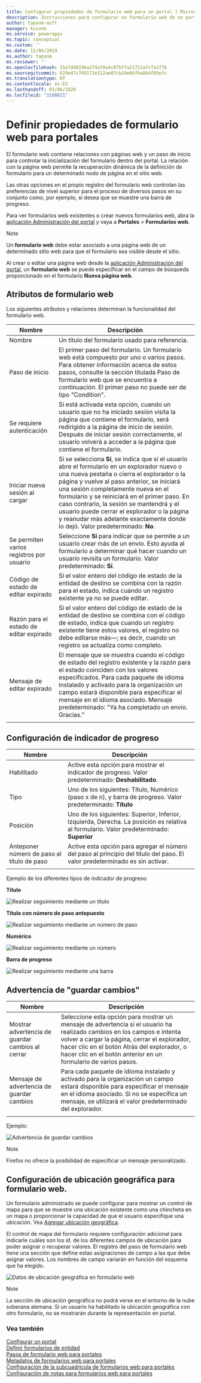 ```yaml
---
title: Configurar propiedades de formulario web para un portal | MicrosoftDocs
description: Instrucciones para configurar un formulario web de un portal.
author: tapanm-msft
manager: kvivek
ms.service: powerapps
ms.topic: conceptual
ms.custom: ''
ms.date: 11/04/2019
ms.author: tapanm
ms.reviewer: ''
ms.openlocfilehash: 31e7dd819ba274a70a4c07bf7a21721a7cfa1f76
ms.sourcegitcommit: 629e47c769172e312ae07cb29e66fba8b4f03efc
ms.translationtype: HT
ms.contentlocale: es-ES
ms.lasthandoff: 03/06/2020
ms.locfileid: "3108821"
---
```

# <a name="define-web-form-properties-for-portals"></a>Definir propiedades de formulario web para portales

El formulario web contiene relaciones con páginas web y un paso de inicio para controlar la inicialización del formulario dentro del portal. La relación con la página web permite la recuperación dinámica de la definición de formulario para un determinado nodo de página en el sitio web.  

Las otras opciones en el propio registro del formulario web controlan las preferencias de nivel superior para el proceso de diversos pasos en su conjunto como, por ejemplo, si desea que se muestre una barra de progreso.

Para ver formularios web existentes o crear nuevos formularios web, abra la [aplicación Administración del portal](configure-portal.md) y vaya a **Portales** > **Formularios web**.

> [!Note]
> Un **formulario web** debe estar asociado a una página web de un determinado sitio web para que el formulario sea visible desde el sitio.  

Al crear o editar una página web desde la [aplicación Administración del portal](configure-portal.md), un **formulario web** se puede especificar en el campo de búsqueda proporcionado en el formulario **Nueva página web**.

## <a name="web-form-attributes"></a>Atributos de formulario web

Los siguientes atributos y relaciones determinan la funcionalidad del formulario web.


|                Nombre                 |                                                                                                                                                                                        Descripción                                                                                                                                                                                         |
|-------------------------------------|--------------------------------------------------------------------------------------------------------------------------------------------------------------------------------------------------------------------------------------------------------------------------------------------------------------------------------------------------------------------------------------------|
|                Nombre                 |                                                                                                                                                                          Un título del formulario usado para referencia.                                                                                                                                                                           |
|             Paso de inicio              |                                                                                El primer paso del formulario. Un formulario web está compuesto por uno o varios pasos. Para obtener información acerca de estos pasos, consulte la sección titulada Paso de formulario web que se encuentra a continuación. El primer paso no puede ser de tipo "Condition".                                                                                |
|       Se requiere autenticación       |                                                                              Si está activada esta opción, cuando un usuario que no ha iniciado sesión visita la página que contiene el formulario, será redirigido a la página de inicio de sesión. Después de iniciar sesión correctamente, el usuario volverá a acceder a la página que contiene el formulario.                                                                               |
|      Iniciar nueva sesión al cargar      |              Si se selecciona **Sí**, se indica que si el usuario abre el formulario en un explorador nuevo o una nueva pestaña o cierra el explorador o la página y vuelve al paso anterior, se iniciará una sesión completamente nueva en el formulario y se reiniciará en el primer paso. En caso contrario, la sesión se mantendrá y el usuario puede cerrar el explorador o la página y reanudar más adelante exactamente donde lo dejó. Valor predeterminado: **No**.               |
| Se permiten varios registros por usuario |                                                                                                  Seleccione **Sí** para indicar que se permite a un usuario crear más de un envío. Esto ayuda al formulario a determinar qué hacer cuando un usuario revisita un formulario. Valor predeterminado: **Sí**.                                                                                                   |
|       Código de estado de editar expirado       |                                                                                                                    Si el valor entero del código de estado de la entidad de destino se combina con la razón para el estado, indica cuándo un registro existente ya no se puede editar.                                                                                                                     |
|     Razón para el estado de editar expirado      |                                                                       Si el valor entero del código de estado de la entidad de destino se combina con el código de estado, indica que cuando un registro existente tiene estos valores, el registro no debe editarse más&mdash;; es decir, cuando un registro se actualiza como completo.                                                                       |
|        Mensaje de editar expirado         | El mensaje que se muestra cuando el código de estado del registro existente y la razón para el estado coinciden con los valores especificados. Para cada paquete de idioma instalado y activado para la organización un campo estará disponible para especificar el mensaje en el idioma asociado. Mensaje predeterminado: "Ya ha completado un envío. Gracias." |
|                                     |                                                                                                                                                                                                                                                                                                                                                                                            |

## <a name="progress-indicator-settings"></a>Configuración de indicador de progreso

| Nombre                              | Descripción                                                                                          |
|-----------------------------------|------------------------------------------------------------------------------------------------------|
| Habilitado                           | Active esta opción para mostrar el indicador de progreso. Valor predeterminado: **Deshabilitado**.                                      |
| Tipo                              | Uno de los siguientes: Título, Numérico (paso x de n), y barra de progreso. Valor predeterminado: **Título**                                                                                    |
| Posición                          | Uno de los siguientes: Superior, Inferior, Izquierda, Derecha. La posición es relativa al formulario. Valor predeterminado: **Superior**                                                   |
| Anteponer número de paso al título de paso | Active esta opción para agregar el número del paso al principio del título del paso. El valor predeterminado es sin activar. |
||

Ejemplo de los diferentes tipos de indicador de progreso:

**Título**

![Realizar seguimiento mediante un título](../media/track-progress-title.png "Realizar seguimiento mediante un título")  

**Título con número de paso antepuesto**

![Realizar seguimiento mediante un número de paso](../media/track-progress-step-number.png "Realizar seguimiento mediante un número de paso")  

**Numérico**

![Realizar seguimiento mediante un número](../media/track-progress-numeral.png "Realizar seguimiento mediante un número")  

**Barra de progreso**

![Realizar seguimiento mediante una barra](../media/track-progress-bar.png "Realizar seguimiento mediante una barra")  

## <a name="save-changes-warning"></a>Advertencia de "guardar cambios" 

|                 Nombre                  |                                                                                                                                Descripción                                                                                                                                |
|---------------------------------------|---------------------------------------------------------------------------------------------------------------------------------------------------------------------------------------------------------------------------------------------------------------------------|
| Mostrar advertencia de guardar cambios al cerrar |                         Seleccione esta opción para mostrar un mensaje de advertencia si el usuario ha realizado cambios en los campos e intenta volver a cargar la página, cerrar el explorador, hacer clic en el botón Atrás del explorador, o hacer clic en el botón anterior en un formulario de varios pasos.                         |
|     Mensaje de advertencia de guardar cambios      | Para cada paquete de idioma instalado y activado para la organización un campo estará disponible para especificar el mensaje en el idioma asociado. Si no se especifica un mensaje, se utilizará el valor predeterminado del explorador. |
|                                       |                                                                                                                                                                                                                                                                           |

Ejemplo:

![Advertencia de guardar cambios](../media/save-changes-warning.png "Advertencia de guardar cambios")  

>[!Note]
> Firefox no ofrece la posibilidad de especificar un mensaje personalizado.

## <a name="geolocation-configuration-for-web-form"></a>Configuración de ubicación geográfica para formulario web.

Un formulario administrado se puede configurar para mostrar un control de mapa para que se muestre una ubicación existente como una chincheta en un mapa o proporcionar la capacidad de que el usuario especifique una ubicación. Vea [Agregar ubicación geográfica](add-geolocation.md).

El control de mapa del formulario requiere configuración adicional para indicarle cuáles son los id. de los diferentes campos de ubicación para poder asignar o recuperar valores. El registro del paso de formulario web tiene una sección que define estas asignaciones de campo a las que debe asignar valores. Los nombres de campo variarán en función del esquema que ha elegido.

![Datos de ubicación geográfica en formulario web](../media/geolocation-managed-form.png "Datos de ubicación geográfica en formulario web")

> [!Note]
> La sección de ubicación geográfica no podrá verse en el entorno de la nube soberana alemana. Si un usuario ha habilitado la ubicación geográfica con otro formulario, no se mostrarán durante la representación en portal.

### <a name="see-also"></a>Vea también

[Configurar un portal](configure-portal.md)  
[Definir formularios de entidad](entity-forms.md)  
[Pasos de formulario web para portales](web-form-steps.md)  
[Metadatos de formularios web para portales](configure-web-form-metadata.md)  
[Configuración de la subcuadrícula de formularios web para portales](configure-web-form-subgrid.md)  
[Configuración de notas para formularios web para portales](../configure-notes.md)  

